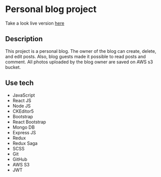 # Personal blog project

Take a look live version [here](http://aidenblog.ml)

## Description

This project is a personal blog. The owner of the blog can create, delete, and edit posts. Also, blog guests made it possible to read posts and comment. All photos uploaded by the blog owner are saved on AWS s3 bucket.

## Use tech

- JavaScript
- React JS
- Node JS
- CKEditor5
- Bootstrap
- React Bootstrap
- Mongo DB
- Express JS
- Redux
- Redux Saga
- SCSS
- Git
- GitHub
- AWS S3
- JWT
